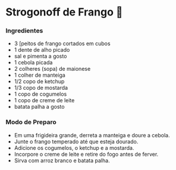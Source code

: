 # Strogonoff de Frango :chicken:

### Ingredientes

- 3 [peitos de frango cortados em cubos
- 1 dente de alho picado
- sal e pimenta a gosto
- 1 cebola picada
- 2 colheres (sopa) de maionese
- 1 colher de manteiga
- 1/2 copo de ketchup
- 1/3 copo de mostarda
- 1 copo de cogumelos
- 1 copo de creme de leite
- batata palha a gosto

### Modo de Preparo

* Em uma frigideira grande, derreta a manteiga e doure a cebola.
* Junte o frango temperado até que esteja dourado.
* Adicione os cogumelos, o ketchup e a mostarda.
* Incorpore o creme de leite e retire do fogo antes de ferver.
* Sirva com arroz branco e batata palha.

